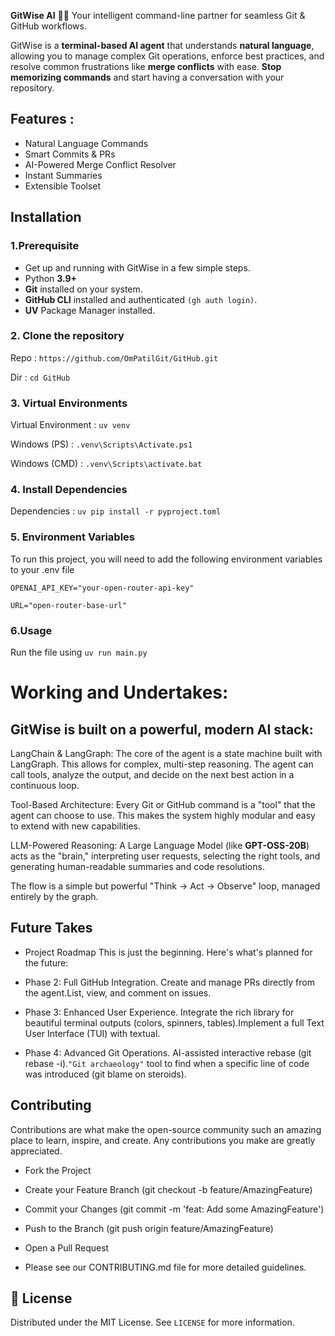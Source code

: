 **GitWise AI** 🧠✨ Your intelligent command-line partner for seamless Git & GitHub workflows.

GitWise is a **terminal-based AI agent** that understands **natural language**, allowing you to manage complex Git operations, enforce best practices, and resolve common frustrations like **merge conflicts** with ease. **Stop memorizing commands** and start having a conversation with your repository.

## Features :

- Natural Language Commands
- Smart Commits & PRs
- AI-Powered Merge Conflict Resolver
- Instant Summaries
- Extensible Toolset    

## Installation

### 1.Prerequisite 

- Get up and running with GitWise in a few simple steps.
- Python **3.9+**
- **Git** installed on your system.
- **GitHub CLI** installed and authenticated `(gh auth login)`.
- **UV** Package Manager installed.
    
### 2. Clone the repository 

Repo : `https://github.com/OmPatilGit/GitHub.git`

Dir : `cd GitHub`

### 3. Virtual Environments

Virtual Environment : `uv venv`

Windows (PS)  : `.venv\Scripts\Activate.ps1`

Windows (CMD) : `.venv\Scripts\activate.bat`

### 4. Install Dependencies 

Dependencies : `uv pip install -r pyproject.toml`




### 5. Environment Variables

To run this project, you will need to add the following environment variables to your .env file

`OPENAI_API_KEY="your-open-router-api-key"`

`URL="open-router-base-url"`


### 6.Usage 

Run the file using `uv run main.py`


# Working and Undertakes:

## GitWise is built on a powerful, modern AI stack:

LangChain & LangGraph: The core of the agent is a state machine built with LangGraph. This allows for complex, multi-step reasoning. The agent can call tools, analyze the output, and decide on the next best action in a continuous loop.

Tool-Based Architecture: Every Git or GitHub command is a "tool" that the agent can choose to use. This makes the system highly modular and easy to extend with new capabilities.

LLM-Powered Reasoning: A Large Language Model (like **GPT-OSS-20B**) acts as the "brain," interpreting user requests, selecting the right tools, and generating human-readable summaries and code resolutions.

The flow is a simple but powerful "Think → Act → Observe" loop, managed entirely by the graph.


## Future Takes
- Project Roadmap
This is just the beginning. Here's what's planned for the future:

- Phase 2: Full GitHub Integration. Create and manage PRs directly from the agent.List, view, and comment on issues.

- Phase 3: Enhanced User Experience. Integrate the rich library for beautiful terminal outputs (colors, spinners, tables).Implement a full Text User Interface (TUI) with textual.

- Phase 4: Advanced Git Operations. AI-assisted interactive rebase (git rebase -i).`"Git archaeology"` tool to find when a specific line of code was introduced (git blame on steroids).

## Contributing

Contributions are what make the open-source community such an amazing place to learn, inspire, and create. Any contributions you make are greatly appreciated.

- Fork the Project

- Create your Feature Branch (git checkout -b feature/AmazingFeature)

- Commit your Changes (git commit -m 'feat: Add some AmazingFeature')

- Push to the Branch (git push origin feature/AmazingFeature)

- Open a Pull Request

- Please see our CONTRIBUTING.md file for more detailed guidelines.


## 📄 License
Distributed under the MIT License. See `LICENSE` for more information.